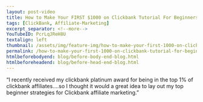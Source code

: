 ```yaml
---
layout: post-video
title: How to Make Your FIRST $1000 on Clickbank Tutorial For Beginners
tags: [ClickBank, Affiliate-Marketing]
excerpt_separator: <!--more-->
YouTubeID: PcrLqJReH8U
textalign: left
thumbnail: /assets/img/feature-img/how-to-make-your-first-1000-on-clickbank-tutorial-for-beginners.webp
permalink: /how-to-make-your-first-1000-on-clickbank-tutorial-for-beginners/
htmlbeforebodyend: blog/before-body-end-blog.html
htmlbeforeheadend: blog/before-head-end-blog.html
---
```

“I recently received my clickbank platinum award for being in the top 1% of clickbank affiliates….so I thought it would a great idea to lay out my top beginner strategies for Clickbank affiliate marketing.”
